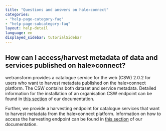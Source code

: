 ```yaml
---
title: "Questions and answers on hale»connect"
categories:
- "help-page-category-faq"
- "help-page-subcategory-faq"
layout: help-detail
language: en
displayed_sidebar: tutorialSidebar
---
```


<h2>How can I access/harvest metadata of data and services published on hale»connect?</h2>

wetransform provides a catalogue service for the web (CSW) 2.0.2 for users who want to harvest metadata published on the hale»connect platform. The CSW contains both dataset and service metadata. Detailed information for the installation of an organisation CSW endpoint can be found in <a href="../../users-roles-orgs/harvesting-metadata/2015-03-07-csw">this section</a> of our documentation.

Further, we provide a harvesting endpoint for catalogue services that want to harvest metadata from the hale»connect platform. Information on how to access the harvesting endpoint can be found in <a href="../../users-roles-orgs/harvesting-metadata/2015-03-06-harvest-metadata">this section</a> of our documentation. 
